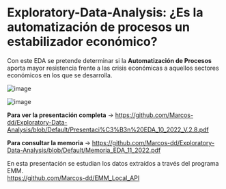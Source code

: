 # Exploratory-Data-Analysis:  ¿Es la automatización de procesos un estabilizador económico?

Con este EDA se pretende determinar si la **Automatización de Procesos** aporta mayor resistencia frente a las crisis económicas a aquellos sectores económicos en los que se desarrolla. 

![image](https://user-images.githubusercontent.com/112617463/203609720-ab8b730c-435c-47df-a4fc-ca53e314df40.png)

![image](https://user-images.githubusercontent.com/112617463/203609871-a2497092-2e43-42ca-90ca-dc293d91d456.png)

**Para ver la presentación completa** -> https://github.com/Marcos-dd/Exploratory-Data-Analysis/blob/Default/Presentaci%C3%B3n%20EDA_10_2022_V.2.8.pdf   
  
**Para consultar la memoria** -> https://github.com/Marcos-dd/Exploratory-Data-Analysis/blob/Default/Memoria_EDA_11_2022.pdf     

En esta presentación se estudian los datos extraídos a través del programa EMM.  
https://github.com/Marcos-dd/EMM_Local_API


